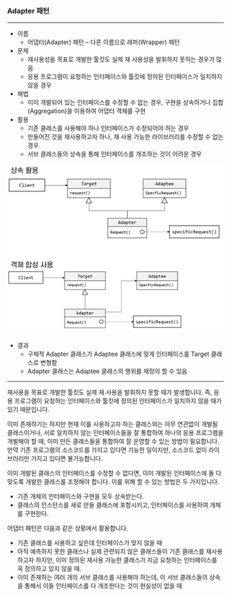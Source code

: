 ### Adapter 패턴
***
* 이름
    * 어댑터(Adapter) 패턴 – 다른 이름으로 래퍼(Wrapper) 패턴
* 문제
    * 재사용성을 목표로 개발한 툴킷도 실제 재 사용성을 발휘하지 못하는 경우가 많음
    * 응용 프로그램이 요청하는 인터페이스와 툴킷에 정의된 인터페이스가 일치하지 않을 경우
* 해법
    * 이미 개발되어 있는 인터페이스를 수정할 수 없는 경우, 구현을 상속하거나 집합(Aggregation)을 이용하여 어댑터 객체를 구현
* 활용
    * 기존 클래스를 사용해야 하나 인터페이스가 수정되어야 하는 경우
    * 만들어진 것을 재사용하고자 하나, 재 사용 가능한 라이브러리를 수정할 수 없는 경우
    * 서브 클래스들의 상속을 통해 인터페이스를 개조하는 것이 어려운 경우

<img src="../images/image11.png" />

* 결과
    * 구체적 Adapter 클래스가 Adaptee 클래스에 맞게 인터페이스를 Target 클래스로 변형함
    * Adapter 클래스는 Adaptee 클래스의 행위를 재정의 할 수 있음
***

재사용을 목표로 개발한 툴킷도 실제 재 사용을 발휘하지 못할 때가 발생합니다. 즉, 응용 프로그램이 요청하는 인터페이스와 툴킷에 정의된 인터페이스가 일치하지 않을 때가 있기 때문입니다.

이미 존재하기는 하지만 현재 이를 사용하고자 하는 클래스와는 아무 연관없이 개발될 클래스이거나, 서로 일치하지 않는 인터페이스들을 잘 통합하여 하나의 응용 프로그램을 개발해야 할 때, 이미 만든 클래스들을 통합하여 잘 운영할 수 있는 방법이 필요합니다. 만약 기존 프로그램의 소스코드를 가지고 있다면 가능한 일이지만, 소스코드 없이 라이브러리만 가지고 있다면 불가능합니다.

이미 개발된 클래스의 인터페이스를 수정할 수 없다면, 이미 개발된 인터페이스에 둘 다 맞도록 개발한 클래스를 조정해야 합니다. 이를 위해 할 수 있는 방법은 두 가지입니다.

* 기존 개체의 인터페이스와 구현을 모두 상속받는다.
* 클래스의 인스턴스를 새로 만들 클래스에 포함시키고, 인터페이스를 사용하여 개체를 구현한다.

어댑터 패턴은 다음과 같은 상황에서 활용합니다.
* 기존 클래스를 사용하고 싶은데 인터페이스가 맞지 않을 때
* 아직 예측하지 못한 클래스나 실제 관련되지 않은 클래스들이 기존 클래스를 재사용하고자 하지만, 이미 정의된 재사용 가능한 클래스가 지금 요청하는 인터페이스를 꼭 정의하고 있지 않을 때.
* 이미 존재하는 여러 개의 서브 클래스를 사용해야 하는데, 이 서브 클래스들의 상속을 통해서 이들 인터페이스를 다 개조한다는 것이 현실성이 없을 때
